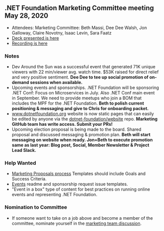 ## .NET Foundation Marketing Committee meeting May 28, 2020

- Attendees: Marketing Committee: Beth Massi, Dee Dee Walsh, Jon Galloway, Claire Novotny, Isaac Levin, Sara Faatz
- [Deck presented is here](https://dotnetfoundation.sharepoint.com/:p:/s/Marketing/EZzGK45BZS9MolXKwwX3g8ABjkuLL0MHU76ySOGBIQow2Q?e=6eds0S)
- [Recording is here](https://web.microsoftstream.com/video/a007e2a9-6256-4e91-b99a-4663ed295053)

### Notes
* Dev Around the Sun was a successful event that generated 71K unique viewers with 22 min/viewer avg. watch time. $53K raised for direct relief and very positive sentiment. **Dee Dee to tee up social promotion of on-demand sessions when available.**
* Upcoming events and sponsorships. .NET Foundation will be sponsoring .NET Conf: Focus on Microservices in July. Also .NET Conf main event in September. We need to provide meetups who join a BOM that includes the MPF for the .NET Foundation. **Beth to polish current positioning & messaging and give to Chris for onboarding packet.**
* www.dotnetfoundation.org website is now static pages that can easily be edited by anyone via the [dotnet-foundation/website](https://github.com/dotnet-foundation/website) repo. **Marketing GitHub team has write access. Submit your PRs!**
* Upcoming election proposal is being made to the board. Shared proposal and discussed messaging & promotion plan. **Beth will start messaging on website when ready. Jon+Beth to execute promotion same as last year: Blog post, Social, Member Newsletter & Project Lead Slack.**

### Help Wanted
*  [Marketing Proposals process](https://github.com/dotnet-foundation/wg-marketing/blob/master/proposals.md) Templates should include Goals and Success Criteria.
*  [Events](https://github.com/dotnet-foundation/events) readme and sponsorship request issue templates. 
* "Event in a box" type of content for best practices on running online events and representing .NET Foundation. 

### Nomination to Committee
* If someone want to take on a job above and become a member of the committee, nominate yourself in the [marketing team discussion](https://github.com/orgs/dotnet-foundation/teams/marketing).
